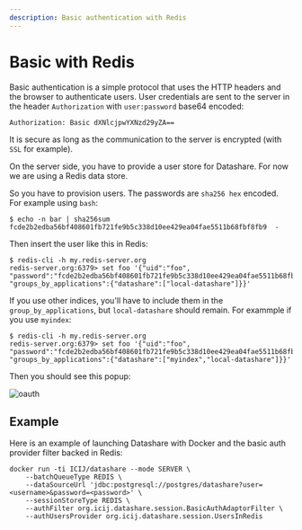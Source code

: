 ```yaml
---
description: Basic authentication with Redis
---
```


# Basic with Redis

Basic authentication is a simple protocol that uses the HTTP headers and the browser to authenticate users. User credentials are sent to the server in the header `Authorization` with `user:password` base64 encoded:

```
Authorization: Basic dXNlcjpwYXNzd29yZA==
```
It is secure as long as the communication to the server is encrypted (with `SSL` for example).

On the server side, you have to provide a user store for Datashare. For now we are using a Redis data store.

So you have to provision users. The passwords are `sha256 hex` encoded. For example using `bash`:
```
$ echo -n bar | sha256sum
fcde2b2edba56bf408601fb721fe9b5c338d10ee429ea04fae5511b68fbf8fb9  -
```

Then insert the user like this in Redis:

```
$ redis-cli -h my.redis-server.org
redis-server.org:6379> set foo '{"uid":"foo", "password":"fcde2b2edba56bf408601fb721fe9b5c338d10ee429ea04fae5511b68fbf8fb9", "groups_by_applications":{"datashare":["local-datashare"]}}'
```

If you use other indices, you'll have to include them in the `group_by_applications`, but `local-datashare` should remain. For exammple if you use `myindex`:

```
$ redis-cli -h my.redis-server.org
redis-server.org:6379> set foo '{"uid":"foo", "password":"fcde2b2edba56bf408601fb721fe9b5c338d10ee429ea04fae5511b68fbf8fb9", "groups_by_applications":{"datashare":["myindex","local-datashare"]}}'
```

Then you should see this popup:

![oauth](https://i.imgur.com/qec6c2k.jpg)

## Example

Here is an example of launching Datashare with Docker and the 
basic auth provider filter backed in Redis:

```
docker run -ti ICIJ/datashare --mode SERVER \
    --batchQueueType REDIS \
    --dataSourceUrl 'jdbc:postgresql://postgres/datashare?user=<username>&password=<password>' \
    --sessionStoreType REDIS \
    --authFilter org.icij.datashare.session.BasicAuthAdaptorFilter \
    --authUsersProvider org.icij.datashare.session.UsersInRedis
```
